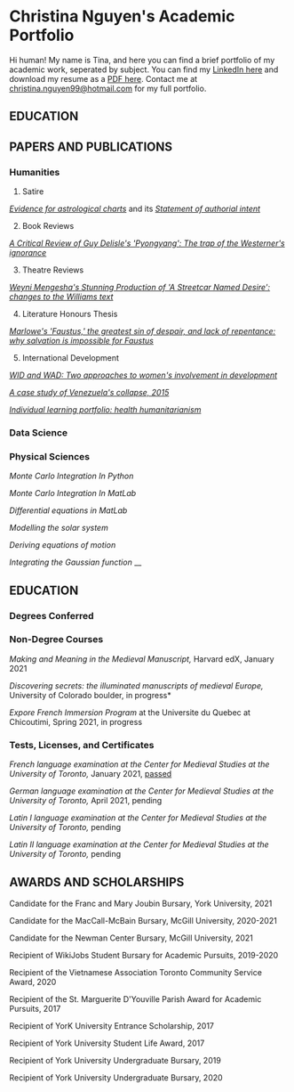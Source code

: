 # Christina Nguyen's Academic Portfolio
Hi human! My name is Tina, and here you can find a brief portfolio of my academic work, seperated by subject.
You can find my [LinkedIn here](https://www.linkedin.com/in/cnguyen99/) and download my resume as a [PDF here](https://github.com/TorontoYYZ/Portfolio/blob/main/Resume.pdf). Contact me at christina.nguyen99@hotmail.com for 
my full portfolio.

## EDUCATION

## PAPERS AND PUBLICATIONS

### Humanities

1. Satire


[*Evidence for astrological charts*](https://github.com/TorontoYYZ/Portfolio/blob/main/Satire_Paper.pdf) and its [*Statement of authorial intent*](https://github.com/TorontoYYZ/Portfolio/blob/main/Statement%20of%20Authorial%20Intent.pdf)

2. Book Reviews


[*A Critical Review of Guy Delisle's 'Pyongyang': The trap of the Westerner's ignorance*](https://github.com/TorontoYYZ/Portfolio/blob/main/A%20Critical%20Review%20of%20Guy%20Delisle's%20'Pyongyang'.pdf)

3. Theatre Reviews


[*Weyni Mengesha's Stunning Production of 'A Streetcar Named Desire': changes to the Williams text*](https://github.com/TorontoYYZ/Portfolio/blob/main/Review%20of%20'Streetcar'.pdf)

4. Literature Honours Thesis


[*Marlowe's 'Faustus,' the greatest sin of despair, and lack of repentance: why salvation is impossible for Faustus*](https://github.com/TorontoYYZ/Portfolio/blob/main/Nguyen.Christina.April.23.2021.pdf)

5. International Development


[*WID and WAD: Two approaches to women's involvement in development*](https://github.com/TorontoYYZ/Portfolio/blob/main/A%20Critical%20Approach%20to%20Women%20in%20Development%20(Essay%202).docx)


[*A case study of Venezuela's collapse, 2015*](https://github.com/TorontoYYZ/Portfolio/blob/main/Venezuela%20Policy.pdf)


[*Individual learning portfolio: health humanitarianism*](https://github.com/TorontoYYZ/Portfolio/blob/main/Individual%20Learning%20Portfolio%20-%20Final%20Project.pdf)

### Data Science

### Physical Sciences
*Monte Carlo Integration In Python*

*Monte Carlo Integration In MatLab*

*Differential equations in MatLab*

*Modelling the solar system*

*Deriving equations of motion*

*Integrating the Gaussian function*
__

## EDUCATION 

### Degrees Conferred
### Non-Degree Courses
*Making and Meaning in the Medieval Manuscript,* Harvard edX, January 2021

*Discovering secrets: the illuminated manuscripts of medieval Europe,* University of Colorado boulder, in progress*

*Expore French Immersion Program* at the Universite du Quebec at Chicoutimi, Spring 2021, in progress

### Tests, Licenses, and Certificates
*French language examination at the Center for Medieval Studies at the University of Toronto,* January 2021, [passed](https://github.com/TorontoYYZ/Portfolio/blob/main/CMS%20French%20Certification.pdf)

*German language examination at the Center for Medieval Studies at the University of Toronto,* April 2021, pending

*Latin I language examination at the Center for Medieval Studies at the University of Toronto,* pending

*Latin II language examination at the Center for Medieval Studies at the University of Toronto,* pending

## AWARDS AND SCHOLARSHIPS

Candidate for the Franc and Mary Joubin Bursary, York University, 2021

Candidate for the MacCall-McBain Bursary, McGill University, 2020-2021	

Candidate for the Newman Center Bursary, McGill University, 2021	

Recipient of WikiJobs Student Bursary for Academic Pursuits, 2019-2020

Recipient of the Vietnamese Association Toronto Community Service Award, 2020

Recipient of the St. Marguerite D'Youville Parish Award for Academic Pursuits, 2017	

Recipient of YorK University Entrance Scholarship, 2017	

Recipient of York University Student Life Award, 2017	

Recipient of York University Undergraduate Bursary, 2019	

Recipient of York University Undergraduate Bursary, 2020	




